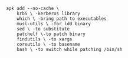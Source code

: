    apk add --no-cache \
        krb5 \ -kerberos library
        which \ -bring path to executables
        musl-utils \ -for ldd binary
        sed \ -to substitute
        patchelf \-to patch binary
        findutils \ -to xargs
        coreutils \ -to basename
        bash \ -to switch while patching /bin/sh